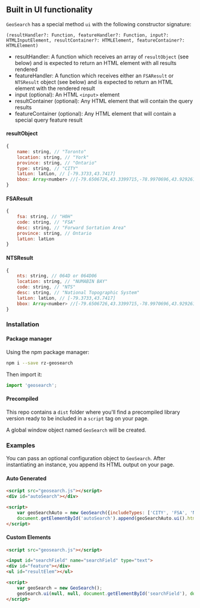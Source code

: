 ## Built in UI functionality

`GeoSearch` has a special method `ui` with the following constructor signature:

`(resultHandler?: Function, featureHandler?: Function, input?: HTMLInputElement, resultContainer?: HTMLElement, featureContainer?: HTMLElement)`

- resultHandler: A function which receives an array of `resultObject` (see below) and is expected to return an HTML element with all results rendered
- featureHandler: A function which receives either an `FSAResult` or `NTSResult` object (see below) and is expected to return an HTML element with the rendered result
- input (optional): An HTML `<input>` element 
- resultContainer (optional): Any HTML element that will contain the query results
- featureContainer (optional): Any HTML element that will contain a special query feature result

#### resultObject

```js
{
    name: string, // "Toronto"
    location: string, // "York"
    province: string, // "Ontario"
    type: string, // "CITY"
    latLon: latLon, // [-79.3733,43.7417]
    bbox: Array<number> //[-79.6506726,43.3399715,-78.9970696,43.9292617]
}
```

#### FSAResult

```js
{
    fsa: string, // "H0H"
    code: string, // "FSA"
    desc: string, // "Forward Sortation Area"
    province: string, // Ontario
    latLon: latLon
}
```


#### NTSResult

```js
{
    nts: string, // 064D or 064D06
    location: string, // "NUMABIN BAY"
    code: string, // "NTS"
    desc: string, // "National Topographic System"
    latLon: latLon, // [-79.3733,43.7417]
    bbox: Array<number> //[-79.6506726,43.3399715,-78.9970696,43.9292617]
}
```

### Installation

#### Package manager
Using the npm package manager:

```bash
npm i --save rz-geosearch
```

Then import it:

```js
import 'geosearch';
```

#### Precompiled

This repo contains a `dist` folder where you'll find a precompiled library version ready to be included in a `script` tag on your page.

A global window object named `GeoSearch` will be created.

### Examples
You can pass an optional configuration object to `GeoSearch`. After instantiating an instance, you append its HTML output on your page. 

#### Auto Generated
````html
<script src="geosearch.js"></script>
<div id="autoSearch"></div>

<script>    
    var geoSearchAuto = new GeoSearch({includeTypes: ['CITY', 'FSA', 'NTS', 'PROV', 'TERR', 'TOWN']});
    document.getElementById('autoSearch').append(geoSearchAuto.ui().htmlElem);
</script>
````

#### Custom Elements
````html
<script src="geosearch.js"></script>

<input id="searchField" name="searchField" type="text">
<div id="feature"></div>
<ul id="resultElem"></ul>

<script>    
    var geoSearch = new GeoSearch();
    geoSearch.ui(null, null, document.getElementById('searchField'), document.getElementById('resultElem'), document.getElementById('feature'));
</script>
````